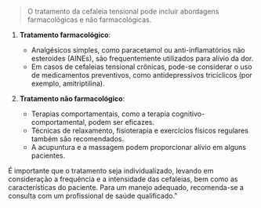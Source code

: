 > O tratamento da cefaleia tensional pode incluir abordagens farmacológicas e não farmacológicas. 

1. **Tratamento farmacológico**:
   - Analgésicos simples, como paracetamol ou anti-inflamatórios não esteroides (AINEs), são frequentemente utilizados para alívio da dor.
   - Em casos de cefaleias tensional crônicas, pode-se considerar o uso de medicamentos preventivos, como antidepressivos tricíclicos (por exemplo, amitriptilina).

2. **Tratamento não farmacológico**:
   - Terapias comportamentais, como a terapia cognitivo-comportamental, podem ser eficazes.
   - Técnicas de relaxamento, fisioterapia e exercícios físicos regulares também são recomendados.
   - A acupuntura e a massagem podem proporcionar alívio em alguns pacientes.

É importante que o tratamento seja individualizado, levando em consideração a frequência e a intensidade das cefaleias, bem como as características do paciente. Para um manejo adequado, recomenda-se a consulta com um profissional de saúde qualificado."